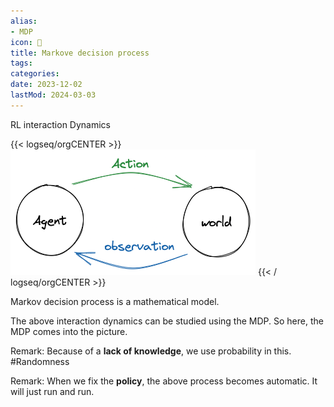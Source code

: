 ```yaml
---
alias:
- MDP
icon: 🐾
title: Markove decision process
tags:
categories:
date: 2023-12-02
lastMod: 2024-03-03
---
```

RL interaction Dynamics

{{< logseq/orgCENTER >}}![image.png](/assets/image_1679864939461_0.png)
{{< / logseq/orgCENTER >}}

Markov decision process is a mathematical model.

The above interaction dynamics can be studied using the MDP. So here, the MDP comes into the picture.



Remark: Because of a **lack of knowledge**, we use probability in this. #Randomness

Remark: When we fix the **policy**, the above process becomes automatic. It will just run and run.
